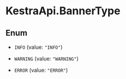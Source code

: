 # KestraApi.BannerType

## Enum


* `INFO` (value: `"INFO"`)

* `WARNING` (value: `"WARNING"`)

* `ERROR` (value: `"ERROR"`)


